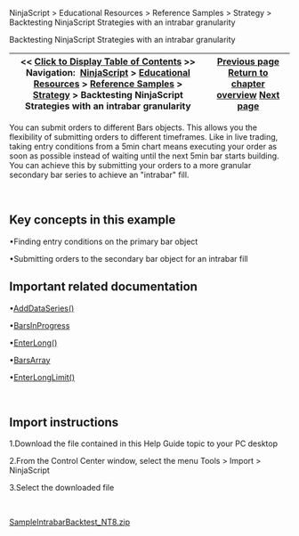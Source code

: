 ﻿


NinjaScript \> Educational Resources \> Reference Samples \> Strategy \> Backtesting NinjaScript Strategies with an intrabar granularity






















Backtesting NinjaScript Strategies with an intrabar granularity







| \<\< [Click to Display Table of Contents](backtesting_ninjascript_strate.md) \>\> **Navigation:**     [NinjaScript](ninjascript.md) \> [Educational Resources](educational_resources.md) \> [Reference Samples](reference_samples.md) \> [Strategy](strategy2.md) \> Backtesting NinjaScript Strategies with an intrabar granularity | [Previous page](strategy2.md) [Return to chapter overview](strategy2.md) [Next page](entering_on_one_time_frame_and.md) |
| --- | --- |











You can submit orders to different Bars objects. This allows you the flexibility of submitting orders to different timeframes. Like in live trading, taking entry conditions from a 5min chart means executing your order as soon as possible instead of waiting until the next 5min bar starts building. You can achieve this by submitting your orders to a more granular secondary bar series to achieve an "intrabar" fill.


 


## Key concepts in this example


•Finding entry conditions on the primary bar object

•Submitting orders to the secondary bar object for an intrabar fill

## 


## Important related documentation


•[AddDataSeries()](adddataseries.md)

•[BarsInProgress](barsinprogress.md)

•[EnterLong()](enterlong.md)

•[BarsArray](barsarray.md)

•[EnterLongLimit()](enterlonglimit.md)

 


## Import instructions


1\.Download the file contained in this Help Guide topic to your PC desktop

2\.From the Control Center window, select the menu Tools \> Import \> NinjaScript

3\.Select the downloaded file

 


[SampleIntrabarBacktest\_NT8\.zip](https://ninjatrader.com/support/helpGuides/nt8/samples/SampleIntrabarBacktest_NT8.zip)








